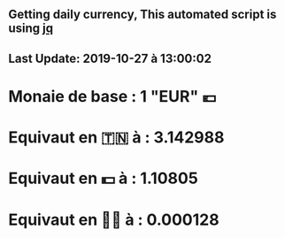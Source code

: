 ## Getting daily currency, This automated script is using [jq](https://stedolan.github.io/jq/)
## Last Update:  2019-10-27 à 13:00:02
 # Monaie de base : 1 "EUR" 💶 
 # Equivaut en 🇹🇳 à :  3.142988 
 # Equivaut en 💵 à : 1.10805
 # Equivaut en 🐱‍💻 à :  0.000128
